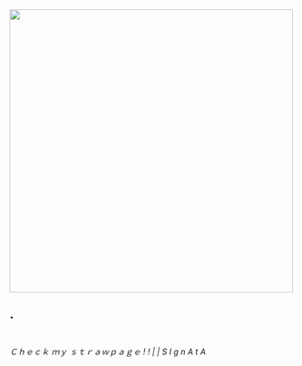 <img height= "500" src= "https://cdn.discordapp.com/attachments/1234083910694994033/1427121263561805855/Untitled598_20251013101447.png?ex=68edb5bf&is=68ec643f&hm=e97db5193aebbef43025c2d0705170df18ab4eddd9ae9863e119e0d8fa996b99&" />

<h1>  ࣪   </h1>

<h6> Ｃｈｅｃｋ ｍｙ ｓｔｒａｗｐａｇｅ ! !  | |  S I g n A t A  </h6>
